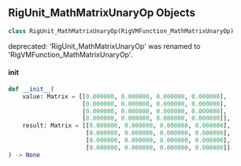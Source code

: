 ## RigUnit_MathMatrixUnaryOp Objects

```python
class RigUnit_MathMatrixUnaryOp(RigVMFunction_MathMatrixUnaryOp)
```

deprecated: 'RigUnit_MathMatrixUnaryOp' was renamed to 'RigVMFunction_MathMatrixUnaryOp'.

<a id="unreal.RigUnit_MathMatrixUnaryOp.__init__"></a>

#### __init__

```python
def __init__(
    value: Matrix = [[0.000000, 0.000000, 0.000000, 0.000000],
                     [0.000000, 0.000000, 0.000000, 0.000000],
                     [0.000000, 0.000000, 0.000000, 0.000000],
                     [0.000000, 0.000000, 0.000000, 0.000000]],
    result: Matrix = [[0.000000, 0.000000, 0.000000, 0.000000],
                      [0.000000, 0.000000, 0.000000, 0.000000],
                      [0.000000, 0.000000, 0.000000, 0.000000],
                      [0.000000, 0.000000, 0.000000, 0.000000]]
) -> None
```

<a id="unreal.RigVMFunction_MathMatrixBinaryOp"></a>